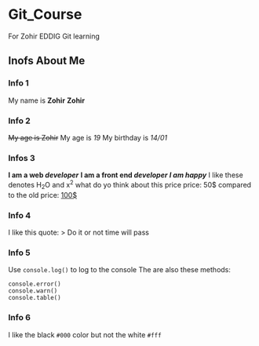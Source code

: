# Git_Course
For Zohir EDDIG Git learning

## Inofs About Me

### Info 1 
My name is **Zohir** __Zohir__

### Info 2
~~My age is Zohir~~
My age is _19_
My birthday is *14/01*

### Infos 3
**I am a web *developer***
__I am a front end _developer___
***I am happy***
I like these denotes H<sub>2</sub>O and x<sup>2</sup>
what do yo think about this price price: 50$ compared to the old price: <ins>100$</ins>

### Info 4
I like this quote: > Do it or not time will pass

### Info 5
Use `console.log()` to log to the console
The are also these methods: 
```
console.error()
console.warn()
console.table()
```

### Info 6
I like the black `#000` color but not the white `#fff`
